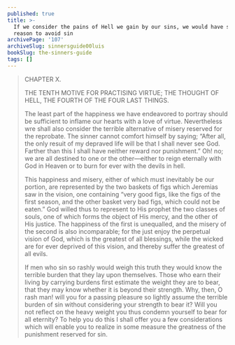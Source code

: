 ```yaml
---
published: true
title: >-
  If we consider the pains of Hell we gain by our sins, we would have stronger
  reason to avoid sin
archivePage: '107'
archiveSlug: sinnersguide00luis
bookSlug: the-sinners-guide
tags: []
---
```


> CHAPTER X.
> 
> THE TENTH MOTIVE FOR PRACTISING VIRTUE; THE THOUGHT OF HELL, THE FOURTH OF THE FOUR LAST THINGS.
> 
> The least part of the happiness we have endeavored to portray should be sufficient to inflame our hearts with a love of virtue. Nevertheless wre shall also consider the terrible alternative of misery reserved for the reprobate. The sinner cannot comfort himself by saying; “After all, the only resuit of my depraved life will be that I shall never see God. Farther than this I shall have neither reward nor punishment.” Oh! no; we are all destined to one or the other—either to reign eternally with God in Heaven or to burn for ever with the devils in hell.
> 
> This happiness and misery, either of which must inevitably be our portion, are represented by the two baskets of figs which Jeremias saw in the vision, one containing “very good figs, like the figs of the first season, and the other basket very bad figs, which could not be eaten.” God willed thus to represent to His prophet the two classes of souls, one of which forms the object of His mercy, and the other of His justice. The happiness of the first is unequalled, and the misery of the second is also incomparable; for the just enjoy the perpetual vision of God, which is the greatest of all blessings, while the wicked are for ever deprived of this vision, and thereby suffer the greatest of all evils.
> 
> If men who sin so rashly would weigh this truth they would know the terrible burden that they lay upon themselves. Those who earn their living by carrying burdens first estimate the weight they are to bear, that they may know whether it is beyond their strength. Why, then, O rash man! will you for a passing pleasure so lightly assume the terrible burden of sin without considering your strength to bear it? Will you not reflect on the heavy weight you thus condemn yourself to bear for all eternity? To help you do this I shall offer you a few considerations which will enable you to realize in some measure the greatness of the punishment reserved for sin.

